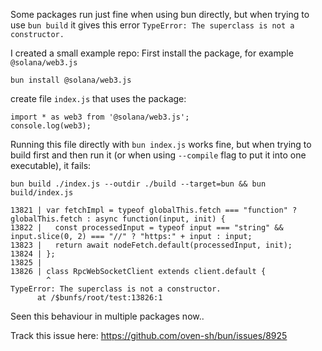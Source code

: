 Some packages run just fine when using bun directly, but when trying to use `bun build` it gives this error `TypeError: The superclass is not a constructor.`

I created a small example repo:
First install the package, for example `@solana/web3.js`
```
bun install @solana/web3.js
```
create file `index.js` that uses the package:
```
import * as web3 from '@solana/web3.js';
console.log(web3);
```

Running this file directly with `bun index.js` works fine, but when trying to build first and then run it (or when using `--compile` flag to put it into one executable), it fails:
```
bun build ./index.js --outdir ./build --target=bun && bun build/index.js
```
```
13821 | var fetchImpl = typeof globalThis.fetch === "function" ? globalThis.fetch : async function(input, init) {
13822 |   const processedInput = typeof input === "string" && input.slice(0, 2) === "//" ? "https:" + input : input;
13823 |   return await nodeFetch.default(processedInput, init);
13824 | };
13825 | 
13826 | class RpcWebSocketClient extends client.default {
        ^
TypeError: The superclass is not a constructor.
      at /$bunfs/root/test:13826:1
```
Seen this behaviour in multiple packages now..

Track this issue here: https://github.com/oven-sh/bun/issues/8925
